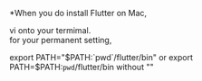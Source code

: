 *When you do install Flutter on Mac,

vi onto your termimal.  
for your permanent setting,  

export PATH="$PATH:`pwd`/flutter/bin"  
or  
export PATH=$PATH:`pwd`/flutter/bin without ""  
 

